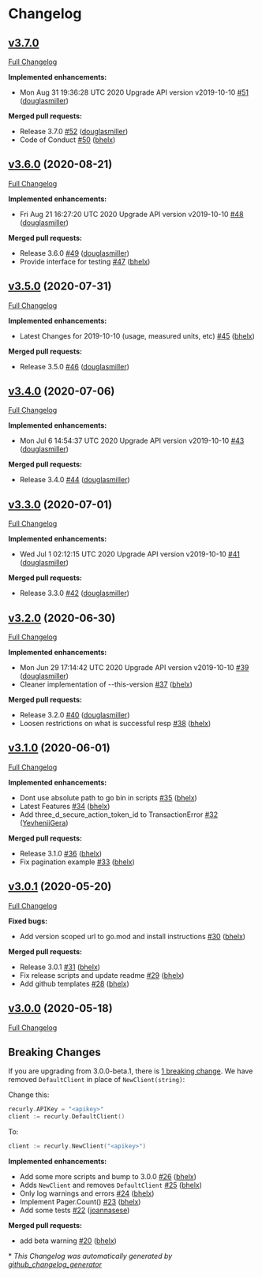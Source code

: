 # Changelog

## [v3.7.0](https://github.com/recurly/recurly-client-go/tree/HEAD)

[Full Changelog](https://github.com/recurly/recurly-client-go/compare/v3.6.0...HEAD)

**Implemented enhancements:**

- Mon Aug 31 19:36:28 UTC 2020 Upgrade API version v2019-10-10 [\#51](https://github.com/recurly/recurly-client-go/pull/51) ([douglasmiller](https://github.com/douglasmiller))

**Merged pull requests:**

- Release 3.7.0 [\#52](https://github.com/recurly/recurly-client-go/pull/52) ([douglasmiller](https://github.com/douglasmiller))
- Code of Conduct [\#50](https://github.com/recurly/recurly-client-go/pull/50) ([bhelx](https://github.com/bhelx))

## [v3.6.0](https://github.com/recurly/recurly-client-go/tree/v3.6.0) (2020-08-21)

[Full Changelog](https://github.com/recurly/recurly-client-go/compare/v3.5.0...v3.6.0)

**Implemented enhancements:**

- Fri Aug 21 16:27:20 UTC 2020 Upgrade API version v2019-10-10 [\#48](https://github.com/recurly/recurly-client-go/pull/48) ([douglasmiller](https://github.com/douglasmiller))

**Merged pull requests:**

- Release 3.6.0 [\#49](https://github.com/recurly/recurly-client-go/pull/49) ([douglasmiller](https://github.com/douglasmiller))
- Provide interface for testing [\#47](https://github.com/recurly/recurly-client-go/pull/47) ([bhelx](https://github.com/bhelx))

## [v3.5.0](https://github.com/recurly/recurly-client-go/tree/v3.5.0) (2020-07-31)

[Full Changelog](https://github.com/recurly/recurly-client-go/compare/v3.4.0...v3.5.0)

**Implemented enhancements:**

- Latest Changes for 2019-10-10 \(usage, measured units, etc\) [\#45](https://github.com/recurly/recurly-client-go/pull/45) ([bhelx](https://github.com/bhelx))

**Merged pull requests:**

- Release 3.5.0 [\#46](https://github.com/recurly/recurly-client-go/pull/46) ([douglasmiller](https://github.com/douglasmiller))

## [v3.4.0](https://github.com/recurly/recurly-client-go/tree/v3.4.0) (2020-07-06)

[Full Changelog](https://github.com/recurly/recurly-client-go/compare/v3.3.0...v3.4.0)

**Implemented enhancements:**

- Mon Jul  6 14:54:37 UTC 2020 Upgrade API version v2019-10-10 [\#43](https://github.com/recurly/recurly-client-go/pull/43) ([douglasmiller](https://github.com/douglasmiller))

**Merged pull requests:**

- Release 3.4.0 [\#44](https://github.com/recurly/recurly-client-go/pull/44) ([douglasmiller](https://github.com/douglasmiller))

## [v3.3.0](https://github.com/recurly/recurly-client-go/tree/v3.3.0) (2020-07-01)

[Full Changelog](https://github.com/recurly/recurly-client-go/compare/v3.2.0...v3.3.0)

**Implemented enhancements:**

- Wed Jul  1 02:12:15 UTC 2020 Upgrade API version v2019-10-10 [\#41](https://github.com/recurly/recurly-client-go/pull/41) ([douglasmiller](https://github.com/douglasmiller))

**Merged pull requests:**

- Release 3.3.0 [\#42](https://github.com/recurly/recurly-client-go/pull/42) ([douglasmiller](https://github.com/douglasmiller))

## [v3.2.0](https://github.com/recurly/recurly-client-go/tree/v3.2.0) (2020-06-30)

[Full Changelog](https://github.com/recurly/recurly-client-go/compare/v3.1.0...v3.2.0)

**Implemented enhancements:**

- Mon Jun 29 17:14:42 UTC 2020 Upgrade API version v2019-10-10 [\#39](https://github.com/recurly/recurly-client-go/pull/39) ([douglasmiller](https://github.com/douglasmiller))
- Cleaner implementation of --this-version [\#37](https://github.com/recurly/recurly-client-go/pull/37) ([bhelx](https://github.com/bhelx))

**Merged pull requests:**

- Release 3.2.0 [\#40](https://github.com/recurly/recurly-client-go/pull/40) ([douglasmiller](https://github.com/douglasmiller))
- Loosen restrictions on what is successful resp [\#38](https://github.com/recurly/recurly-client-go/pull/38) ([bhelx](https://github.com/bhelx))

## [v3.1.0](https://github.com/recurly/recurly-client-go/tree/v3.1.0) (2020-06-01)

[Full Changelog](https://github.com/recurly/recurly-client-go/compare/v3.0.1...v3.1.0)

**Implemented enhancements:**

- Dont use absolute path to go bin in scripts [\#35](https://github.com/recurly/recurly-client-go/pull/35) ([bhelx](https://github.com/bhelx))
- Latest Features [\#34](https://github.com/recurly/recurly-client-go/pull/34) ([bhelx](https://github.com/bhelx))
- Add three\_d\_secure\_action\_token\_id  to TransactionError [\#32](https://github.com/recurly/recurly-client-go/pull/32) ([YevheniiGera](https://github.com/YevheniiGera))

**Merged pull requests:**

- Release 3.1.0 [\#36](https://github.com/recurly/recurly-client-go/pull/36) ([bhelx](https://github.com/bhelx))
- Fix pagination example [\#33](https://github.com/recurly/recurly-client-go/pull/33) ([bhelx](https://github.com/bhelx))

## [v3.0.1](https://github.com/recurly/recurly-client-go/tree/v3.0.1) (2020-05-20)

[Full Changelog](https://github.com/recurly/recurly-client-go/compare/v3.0.0...v3.0.1)

**Fixed bugs:**

- Add version scoped url to go.mod and install instructions [\#30](https://github.com/recurly/recurly-client-go/pull/30) ([bhelx](https://github.com/bhelx))

**Merged pull requests:**

- Release 3.0.1 [\#31](https://github.com/recurly/recurly-client-go/pull/31) ([bhelx](https://github.com/bhelx))
- Fix release scripts and update readme [\#29](https://github.com/recurly/recurly-client-go/pull/29) ([bhelx](https://github.com/bhelx))
- Add github templates [\#28](https://github.com/recurly/recurly-client-go/pull/28) ([bhelx](https://github.com/bhelx))

## [v3.0.0](https://github.com/recurly/recurly-client-go/tree/v3.0.0) (2020-05-18)

[Full Changelog](https://github.com/recurly/recurly-client-go/compare/v3.0.0-beta.1...v3.0.0)

## Breaking Changes

If you are upgrading from 3.0.0-beta.1, there is [1 breaking change](https://github.com/recurly/recurly-client-go/pull/25/files). We have removed `DefaultClient` in place of `NewClient(string)`:

Change this:
```go
recurly.APIKey = "<apikey>"
client := recurly.DefaultClient()
```

To:
```go
client := recurly.NewClient("<apikey>")
```

**Implemented enhancements:**

- Add some more scripts and bump to 3.0.0 [\#26](https://github.com/recurly/recurly-client-go/pull/26) ([bhelx](https://github.com/bhelx))
- Adds `NewClient` and removes `DefaultClient` [\#25](https://github.com/recurly/recurly-client-go/pull/25) ([bhelx](https://github.com/bhelx))
- Only log warnings and errors [\#24](https://github.com/recurly/recurly-client-go/pull/24) ([bhelx](https://github.com/bhelx))
- Implement Pager.Count\(\) [\#23](https://github.com/recurly/recurly-client-go/pull/23) ([bhelx](https://github.com/bhelx))
- Add some tests [\#22](https://github.com/recurly/recurly-client-go/pull/22) ([joannasese](https://github.com/joannasese))

**Merged pull requests:**

- add beta warning [\#20](https://github.com/recurly/recurly-client-go/pull/20) ([bhelx](https://github.com/bhelx))



\* *This Changelog was automatically generated by [github_changelog_generator](https://github.com/github-changelog-generator/github-changelog-generator)*
